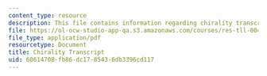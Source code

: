 ```yaml
---
content_type: resource
description: This file contains information regarding chirality transcript.
file: https://ol-ocw-studio-app-qa.s3.amazonaws.com/courses/res-tll-004-stem-concept-videos-fall-2013/60614708fb86dc1785436db3396cd117_MITRES_TLL-004F13_Chirali.pdf
file_type: application/pdf
resourcetype: Document
title: Chirality Transcript
uid: 60614708-fb86-dc17-8543-6db3396cd117
---
```

